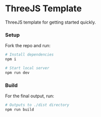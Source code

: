 # ThreeJS Template

ThreeJS template for getting started quickly.

### Setup
Fork the repo and run:

```bash
# Install dependencies
npm i

# Start local server
npm run dev 
```

### Build
For the final output, run:
```bash
# Outputs to ./dist directory
npm run build
```
